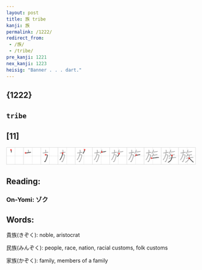 ```yaml
---
layout: post
title: 族 tribe
kanji: 族
permalink: /1222/
redirect_from:
 - /族/
 - /tribe/
pre_kanji: 1221
nex_kanji: 1223
heisig: "Banner . . . dart."
---
```


## {1222}

## `tribe`

## [11]

<div class="stroke"><img src="../images/E6978F.png" /></div>

## Reading:

### On-Yomi: ゾク

## Words:

貴族(きぞく): noble, aristocrat

民族(みんぞく): people, race, nation, racial customs, folk customs

家族(かぞく): family, members of a family
